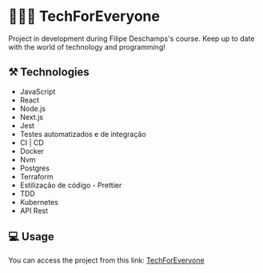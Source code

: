 # 👨🏼‍💻 TechForEveryone

Project in development during Filipe Deschamps's course.
Keep up to date with the world of technology and programming!

## ⚒️ Technologies

- JavaScript
- React
- Node.js
- Next.js
- Jest
- Testes automatizados e de integração
- CI | CD
- Docker
- Nvm
- Postgres
- Terraform
- Estilização de código - Prettier
- TDD
- Kubernetes
- API Rest

## 💻 Usage

You can access the project from this link: <a href="https://techforeveryone.vercel.app/"> TechForEveryone </a>
